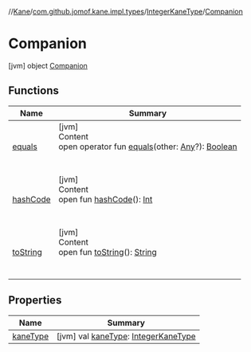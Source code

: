 //[Kane](../../../index.md)/[com.github.jomof.kane.impl.types](../../index.md)/[IntegerKaneType](../index.md)/[Companion](index.md)



# Companion  
 [jvm] object [Companion](index.md)   


## Functions  
  
|  Name|  Summary| 
|---|---|
| <a name="kotlin/Any/equals/#kotlin.Any?/PointingToDeclaration/"></a>[equals](../../-double-algebraic-type/index.md#%5Bkotlin%2FAny%2Fequals%2F%23kotlin.Any%3F%2FPointingToDeclaration%2F%5D%2FFunctions%2F-165822886)| <a name="kotlin/Any/equals/#kotlin.Any?/PointingToDeclaration/"></a>[jvm]  <br>Content  <br>open operator fun [equals](../../-double-algebraic-type/index.md#%5Bkotlin%2FAny%2Fequals%2F%23kotlin.Any%3F%2FPointingToDeclaration%2F%5D%2FFunctions%2F-165822886)(other: [Any](https://kotlinlang.org/api/latest/jvm/stdlib/kotlin/-any/index.html)?): [Boolean](https://kotlinlang.org/api/latest/jvm/stdlib/kotlin/-boolean/index.html)  <br><br><br>
| <a name="kotlin/Any/hashCode/#/PointingToDeclaration/"></a>[hashCode](../../-double-algebraic-type/index.md#%5Bkotlin%2FAny%2FhashCode%2F%23%2FPointingToDeclaration%2F%5D%2FFunctions%2F-165822886)| <a name="kotlin/Any/hashCode/#/PointingToDeclaration/"></a>[jvm]  <br>Content  <br>open fun [hashCode](../../-double-algebraic-type/index.md#%5Bkotlin%2FAny%2FhashCode%2F%23%2FPointingToDeclaration%2F%5D%2FFunctions%2F-165822886)(): [Int](https://kotlinlang.org/api/latest/jvm/stdlib/kotlin/-int/index.html)  <br><br><br>
| <a name="kotlin/Any/toString/#/PointingToDeclaration/"></a>[toString](../../-object-kane-type/-companion/index.md#%5Bkotlin%2FAny%2FtoString%2F%23%2FPointingToDeclaration%2F%5D%2FFunctions%2F-165822886)| <a name="kotlin/Any/toString/#/PointingToDeclaration/"></a>[jvm]  <br>Content  <br>open fun [toString](../../-object-kane-type/-companion/index.md#%5Bkotlin%2FAny%2FtoString%2F%23%2FPointingToDeclaration%2F%5D%2FFunctions%2F-165822886)(): [String](https://kotlinlang.org/api/latest/jvm/stdlib/kotlin/-string/index.html)  <br><br><br>


## Properties  
  
|  Name|  Summary| 
|---|---|
| <a name="com.github.jomof.kane.impl.types/IntegerKaneType.Companion/kaneType/#/PointingToDeclaration/"></a>[kaneType](kane-type.md)| <a name="com.github.jomof.kane.impl.types/IntegerKaneType.Companion/kaneType/#/PointingToDeclaration/"></a> [jvm] val [kaneType](kane-type.md): [IntegerKaneType](../index.md)   <br>

